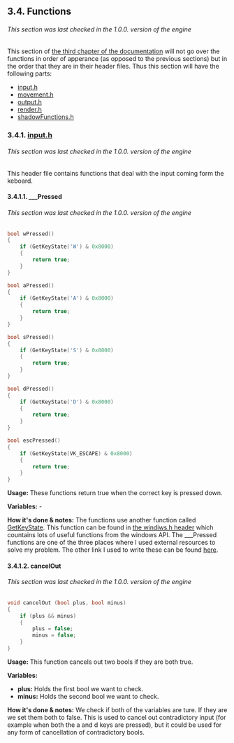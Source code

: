 ## 3.4. Functions
###### This section was last checked in the 1.0.0. version of the engine
This section of [the third chapter of the documentation](#3-detailed-description-of-everything) will not go over the functions in order of apperance (as opposed to the previous sections) but in the order that they are in their header files. Thus this section will have the following parts:
* [input.h](#341-inputh)
* [movement.h](#342-movementh)
* [output.h](#343-outputh)
* [render.h](#344-renderh)
* [shadowFunctions.h](#345-shadowfunctionsh)
### 3.4.1. [input.h](https://github.com/mmmuscus/Shadow-Functions-Engine/blob/master/headers/input/input.h)
###### This section was last checked in the 1.0.0. version of the engine
This header file contains functions that deal with the input coming form the keboard.
#### 3.4.1.1. ___Pressed
###### This section was last checked in the 1.0.0. version of the engine
```cpp
bool wPressed()
{
	if (GetKeyState('W') & 0x8000)
	{
		return true;
	}
}

bool aPressed()
{
	if (GetKeyState('A') & 0x8000)
	{
		return true;
	}
}

bool sPressed()
{
	if (GetKeyState('S') & 0x8000)
	{
		return true;
	}
}

bool dPressed()
{
	if (GetKeyState('D') & 0x8000)
	{
		return true;
	}
}

bool escPressed()
{
	if (GetKeyState(VK_ESCAPE) & 0x8000) 
	{
		return true;
	}
}
```

**Usage:** These functions return true when the correct key is pressed down.

**Variables:** -

**How it's done & notes:** The functions use another function called [GetKeyState](https://docs.microsoft.com/en-us/windows/desktop/api/winuser/nf-winuser-getkeystate). This function can be found in [the windiws.h header](https://en.wikipedia.org/wiki/Windows.h) which countains lots of useful functions from the windows API. The ___Pressed functions are one of the three places where I used external resources to solve my problem. The other link I used to write these can be found [here](https://stackoverflow.com/questions/6331868/using-getkeystate).
#### 3.4.1.2. cancelOut
###### This section was last checked in the 1.0.0. version of the engine
```cpp
void cancelOut (bool plus, bool minus)
{
	if (plus && minus)
	{
		plus = false;
		minus = false;
	}
}
```
**Usage:** This function cancels out two bools if they are both true.

**Variables:**
* **plus:** Holds the first bool we want to check.
* **minus:** Holds the second bool we want to check.

**How it's done & notes:** We check if both of the variables are ture. If they are we set them both to false. This is used to cancel out contradictory input (for example when both the a and d keys are pressed), but it could be used for any form of cancellation of contradictory bools.
